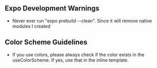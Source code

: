 ## Expo Development Warnings

- Never ever run "expo prebuild --clean". Since it will remove native modules I created

## Color Scheme Guidelines

- If you use colors, please always check if the color exists in the useColorScheme. If yes, use that in the inline template.